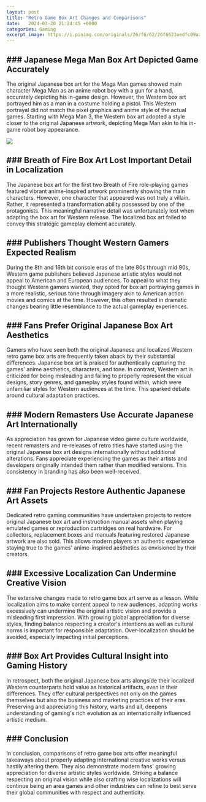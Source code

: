 ```yaml
---
layout: post
title: "Retro Game Box Art Changes and Comparisons"
date:   2024-03-20 21:24:45 +0000
categories: Gaming
excerpt_image: https://i.pinimg.com/originals/26/f6/62/26f6623aedfc09aa456613fd21109f7b.jpg
---
```


## ### Japanese Mega Man Box Art Depicted Game Accurately
The original Japanese box art for the Mega Man games showed main character Mega Man as an anime robot boy with a gun for a hand, accurately depicting his in-game design. However, the Western box art portrayed him as a man in a costume holding a pistol. This Western portrayal did not match the pixel graphics and anime style of the actual games. Starting with Mega Man 3, the Western box art adopted a style closer to the original Japanese artwork, depicting Mega Man akin to his in-game robot boy appearance. 

![](https://i.pinimg.com/originals/26/f6/62/26f6623aedfc09aa456613fd21109f7b.jpg)
## ### Breath of Fire Box Art Lost Important Detail in Localization 
The Japanese box art for the first two Breath of Fire role-playing games featured vibrant anime-inspired artwork prominently showing the main characters. However, one character that appeared was not truly a villain. Rather, it represented a transformation ability possessed by one of the protagonists. This meaningful narrative detail was unfortunately lost when adapting the box art for Western release. The localized box art failed to convey this strategic gameplay element accurately.
## ### Publishers Thought Western Gamers Expected Realism
During the 8th and 16th bit console eras of the late 80s through mid 90s, Western game publishers believed Japanese artistic styles would not appeal to American and European audiences. To appeal to what they thought Western gamers wanted, they opted for box art portraying games in a more realistic, serious tone through imagery akin to American action movies and comics at the time. However, this often resulted in dramatic changes bearing little resemblance to the actual gameplay experiences.  
## ### Fans Prefer Original Japanese Box Art Aesthetics
Gamers who have seen both the original Japanese and localized Western retro game box arts are frequently taken aback by their substantial differences. Japanese box art is praised for authentically capturing the games' anime aesthetics, characters, and tone. In contrast, Western art is criticized for being misleading and failing to properly represent the visual designs, story genres, and gameplay styles found within, which were unfamiliar styles for Western audiences at the time. This sparked debate around cultural adaptation practices.
## ### Modern Remasters Use Accurate Japanese Art Internationally
As appreciation has grown for Japanese video game culture worldwide, recent remasters and re-releases of retro titles have started using the original Japanese box art designs internationally without additional alterations. Fans appreciate experiencing the games as their artists and developers originally intended them rather than modified versions. This consistency in branding has also been well-received. 
## ### Fan Projects Restore Authentic Japanese Art Assets 
Dedicated retro gaming communities have undertaken projects to restore original Japanese box art and instruction manual assets when playing emulated games or reproduction cartridges on real hardware. For collectors, replacement boxes and manuals featuring restored Japanese artwork are also sold. This allows modern players an authentic experience staying true to the games' anime-inspired aesthetics as envisioned by their creators.
## ### Excessive Localization Can Undermine Creative Vision
The extensive changes made to retro game box art serve as a lesson. While localization aims to make content appeal to new audiences, adapting works excessively can undermine the original artistic vision and provide a misleading first impression. With growing global appreciation for diverse styles, finding balance respecting a creator's intentions as well as cultural norms is important for responsible adaptation. Over-localization should be avoided, especially impacting initial perceptions.
## ### Box Art Provides Cultural Insight into Gaming History  
In retrospect, both the original Japanese box arts alongside their localized Western counterparts hold value as historical artifacts, even in their differences. They offer cultural perspectives not only on the games themselves but also the business and marketing practices of their eras. Preserving and appreciating this history, warts and all, deepens understanding of gaming's rich evolution as an internationally influenced artistic medium.
## ### Conclusion
In conclusion, comparisons of retro game box arts offer meaningful takeaways about properly adapting international creative works versus hastily altering them. They also demonstrate modern fans' growing appreciation for diverse artistic styles worldwide. Striking a balance respecting an original vision while also crafting wise localizations will continue being an area games and other industries can refine to best serve their global communities with respect and authenticity.